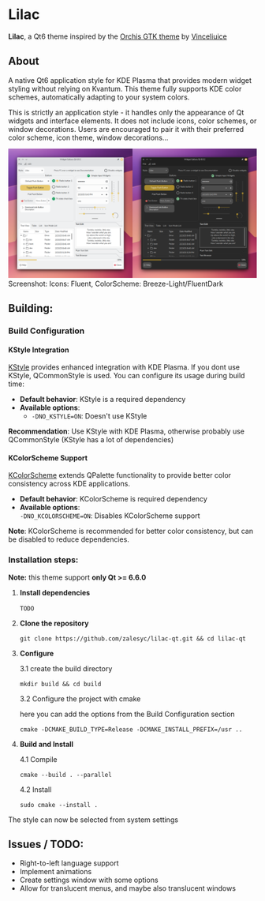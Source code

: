 # Lilac

**Lilac**, a Qt6 theme inspired by the [Orchis GTK theme](https://github.com/vinceliuice/Orchis-theme) by [Vinceliuice](https://github.com/vinceliuice)

## About
A native Qt6 application style for KDE Plasma that provides modern widget styling without relying on Kvantum. This theme fully supports KDE color schemes, automatically adapting to your system colors.

This is strictly an application style - it handles only the appearance of Qt widgets and interface elements. It does not include icons, color schemes, or window decorations. Users are encouraged to pair it with their preferred color scheme, icon theme, window decorations…


![A screenshot showing Qt gallery using lilac-qt](./screenshot.png)
Screenshot: Icons: Fluent, ColorScheme: Breeze-Light/FluentDark

## Building:
### Build Configuration
#### KStyle Integration

[KStyle](https://api.kde.org/frameworks/frameworkintegration/html/classKStyle.html) provides enhanced integration with KDE Plasma. If you dont use KStyle, QCommonStyle is used. You can configure its usage during build time:

- **Default behavior**: KStyle is a required dependency  
- **Available options**:  
  - `-DNO_KSTYLE=ON`: Doesn't use KStyle

**Recommendation**: Use KStyle with KDE Plasma, otherwise probably use QCommonStyle (KStyle has a lot of dependencies)

#### KColorScheme Support

[KColorScheme](https://api.kde.org/frameworks/kcolorscheme/html/classKColorScheme.html) extends QPalette functionality to provide better color consistency across KDE applications.

- **Default behavior**: KColorScheme is required dependency
- **Available options**:  
    `-DNO_KCOLORSCHEME=ON`: Disables KColorScheme support

**Note**: KColorScheme is recommended for better color consistency, but can be disabled to reduce dependencies.

### Installation steps:

**Note:** this theme support **only Qt >= 6.6.0**

1. **Install dependencies**

    `TODO`  

2. **Clone the repository** 

    ~~~ shell
    git clone https://github.com/zalesyc/lilac-qt.git && cd lilac-qt
    ~~~

3. **Configure**

    3.1 create the build directory
    ~~~ shell
    mkdir build && cd build
    ~~~

    3.2 Configure the project with cmake

    here you can add the options from the Build Configuration section

    ~~~ shell
    cmake -DCMAKE_BUILD_TYPE=Release -DCMAKE_INSTALL_PREFIX=/usr ..
    ~~~

4. **Build and Install**

    4.1 Compile
    ~~~ shell
    cmake --build . --parallel 
    ~~~

    4.2 Install
    ~~~ shell
    sudo cmake --install . 
    ~~~

The style can now be selected from system settings

## Issues / TODO:

- Right-to-left language support  
- Implement animations  
- Create settings window with some options  
- Allow for translucent menus, and maybe also translucent windows  
  
